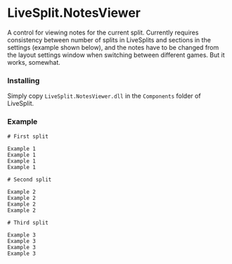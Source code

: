 # LiveSplit.NotesViewer

A control for viewing notes for the current split.
Currently requires consistency between number of splits in LiveSplits and sections in the settings (example shown below), and the notes have to be changed from the layout settings window when switching between different games. But it works, somewhat.

### Installing

Simply copy `LiveSplit.NotesViewer.dll` in the `Components` folder of LiveSplit.

### Example

```
# First split

Example 1
Example 1
Example 1
Example 1

# Second split

Example 2
Example 2
Example 2
Example 2

# Third split

Example 3
Example 3
Example 3
Example 3
```
